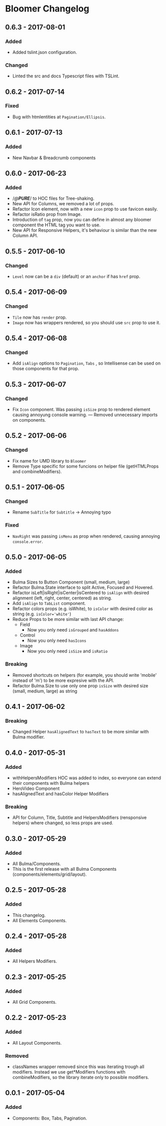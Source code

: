 # Bloomer Changelog

## 0.6.3 - 2017-08-01
### Added
- Added tslint.json configuration.

### Changed
- Linted the src and docs Typescript files with TSLint.

## 0.6.2 - 2017-07-14
### Fixed
- Bug with htmlentities at `Pagination/Ellipsis`.

## 0.6.1 - 2017-07-13
### Added
- New Navbar & Breadcrumb components

## 0.6.0 - 2017-06-23
### Added
- /*@__PURE__*/ to HOC files for Tree-shaking.
- New API for Columns, we removed a lot of props.
- Refactor Icon element, now with a new `icon` prop to use favicon easily.
- Refactor isRatio prop from Image.
- Introduction of `tag` prop, now you can define in almost any bloomer component the HTML tag you want to use.
- New API for Responsive Helpers, it's behaviour is similar than the new Column API.

## 0.5.5 - 2017-06-10
### Changed
- `Level` now can be a `div` (default) or an `anchor` if has `href` prop.

## 0.5.4 - 2017-06-09
### Changed
- `Tile` now has `render` prop.
- `Image` now has wrappers rendered, so you should use `src` prop to use it.

## 0.5.4 - 2017-06-08
### Changed
- Add `isAlign` options to `Pagination`, `Tabs` , so Intellisense can be used on those components for that prop.

## 0.5.3 - 2017-06-07
### Changed
- Fix `Icon` component. Was passing `isSize` prop to rendered element causing annoyung console warning.
— Removed unnecessary imports on components.

## 0.5.2 - 2017-06-06
### Changed
- Fix name for UMD library to `Bloomer`
- Remove Type specific for some funcions on helper file (getHTMLProps and combineModifiers).

## 0.5.1 - 2017-06-05
### Changed
- Rename `SubTitle` for `Subtitle` -> Annoying typo

### Fixed
- `NavRight` was passing `isMenu` as prop when rendered, causing annoying `console.error`.

## 0.5.0 - 2017-06-05
### Added
- Bulma Sizes to Button Component (small, medium, large)
- Refactor Bulma.State interface to split Active, Focused and Hovered.
- Refactor isLeft|isRight|isCenter|isCentered to `isAlign` with desired alignment (left, right, center, centered) as string.
- Add `isAlign` to `TabList` component.
- Refactor colors props (e.g. isWhite), to `isColor` with desired color as string (e.g. `isColor='white'`)
- Reduce Props to be more similar with last API change:
    - Field
        - Now you only need `isGrouped` and `hasAddons`
    - Control
        - Now you only need `hasIcons`
    - Image
        - Now you only need `isSize` and `isRatio`

### Breaking
- Removed shortcuts on helpers (for example, you should write 'mobile' instead of 'm') to be more expresive with the API.
- Refactor Bulma.Size to use only one prop `isSize` with desired size (small, medium, large) as string

## 0.4.1 - 2017-06-02
### Breaking
- Changed Helper `hasAlignedText` to `hasText` to be more similar with Bulma modifier.

## 0.4.0 - 2017-05-31
### Added
- withHelpersModifiers HOC was added to index, so everyone can extend their components with Bulma helpers
- HeroVideo Component
- hasAlignedText and hasColor Helper Modifiers
### Breaking
- API for Column, Title, Subtitle and HelpersModifiers (rensponsive helpers) where changed, so less props are used.

## 0.3.0 - 2017-05-29
### Added
- All Bulma/Components.
- This is the first release with all Bulma Components (components/elements/grid/layout).

## 0.2.5 - 2017-05-28
### Added
- This changelog.
- All Elements Components.

## 0.2.4 - 2017-05-28
### Added
- All Helpers Modifiers.

## 0.2.3 - 2017-05-25
### Added
- All Grid Components.

## 0.2.2 - 2017-05-23
### Added
- All Layout Components.

### Removed
- classNames wrapper removed since this was iterating trough all modifiers. Instead we use get*Modifiers functions with combineModifiers, so the library iterate only to possible modifiers.

## 0.0.1 - 2017-05-04
### Added
- Components: Box, Tabs, Pagination.
